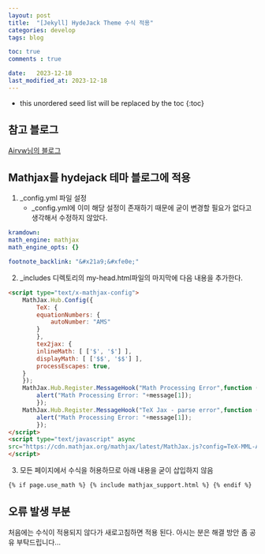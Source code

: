 ```yaml
---
layout: post
title:  "[Jekyll] HydeJack Theme 수식 적용"
categories: develop
tags: blog

toc: true
comments : true

date:   2023-12-18
last_modified_at: 2023-12-18
---
```


* this unordered seed list will be replaced by the toc
{:toc}


## 참고 블로그
[Airvw님의 블로그](https://airvw.github.io/github/2020-12-14-blog-mathjax/)

## Mathjax를 hydejack 테마 블로그에 적용
1. _config.yml 파일 설정  
   - _config.yml에 이미 해당 설정이 존재하기 때문에 굳이 변경할 필요가 없다고 생각해서 수정하지 않았다.

```yml
kramdown:
math_engine: mathjax
math_engine_opts: {}

footnote_backlink: "&#x21a9;&#xfe0e;"
```

2. _includes 디렉토리의 my-head.html파일의 마지막에 다음 내용을 추가한다.

```html
<script type="text/x-mathjax-config">
    MathJax.Hub.Config({
        TeX: {
        equationNumbers: {
            autoNumber: "AMS"
        }
        },
        tex2jax: {
        inlineMath: [ ['$', '$'] ],
        displayMath: [ ['$$', '$$'] ],
        processEscapes: true,
    }
    });
    MathJax.Hub.Register.MessageHook("Math Processing Error",function (message) {
        alert("Math Processing Error: "+message[1]);
        });
    MathJax.Hub.Register.MessageHook("TeX Jax - parse error",function (message) {
        alert("Math Processing Error: "+message[1]);
        });
</script>
<script type="text/javascript" async
src="https://cdn.mathjax.org/mathjax/latest/MathJax.js?config=TeX-MML-AM_CHTML">
</script>
```

3. 모든 페이지에서 수식을 허용하므로 아래 내용을 굳이 삽입하지 않음
```html
{% if page.use_math %} {% include mathjax_support.html %} {% endif %}
```

## 오류 발생 부분
처음에는 수식이 적용되지 않다가 새로고침하면 적용 된다. 아시는 분은 해결 방안 좀 공유 부탁드립니다...

